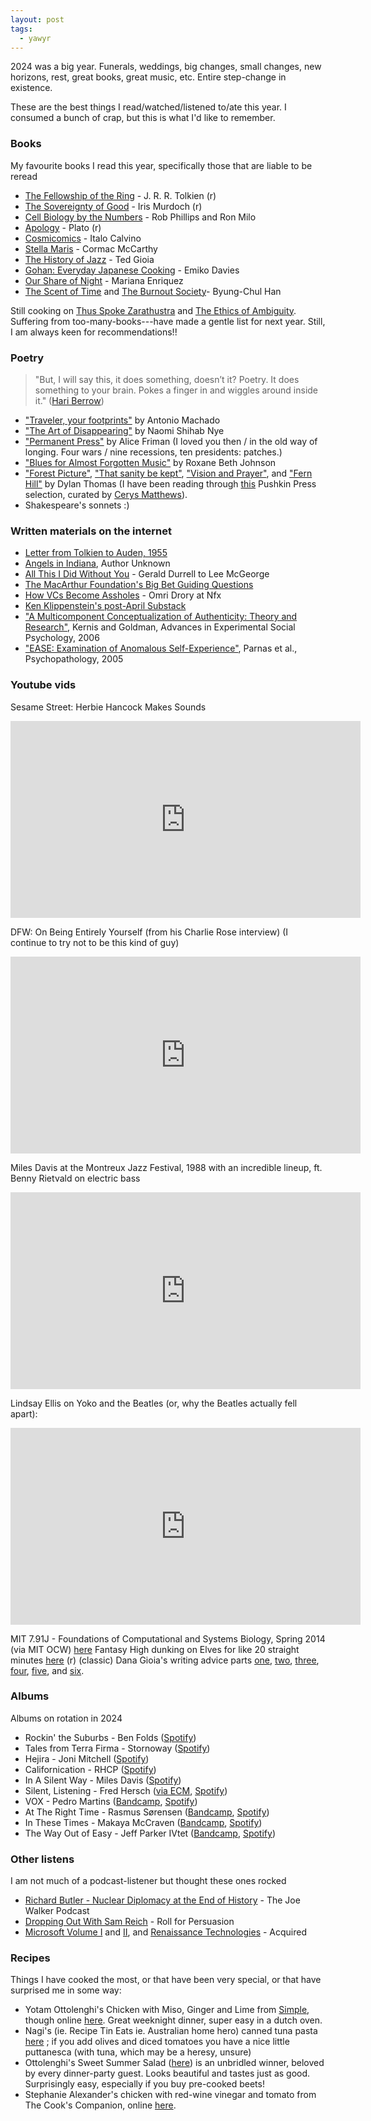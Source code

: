 ```yaml
---
layout: post
tags:
  - yawyr
---
```

2024 was a big year. Funerals, weddings, big changes, small changes, new horizons, rest, great books, great music, etc. Entire step-change in existence. 

These are the best things I read/watched/listened to/ate this year. I consumed a bunch of crap, but this is what I'd like to remember.
### Books
My favourite books I read this year, specifically those that are liable to be reread
- [The Fellowship of the Ring](https://bookshop.org/p/books/the-fellowship-of-the-ring-the-lord-of-the-rings-part-one-j-r-r-tolkien/16648293?ean=9780547928210) - J. R. R. Tolkien (r)
- [The Sovereignty of Good](https://bookshop.org/p/books/the-sovereignty-of-good-iris-murdoch/8162328?ean=9780415253994) - Iris Murdoch (r)
- [Cell Biology by the Numbers](https://www.taylorfrancis.com/books/mono/10.1201/9780429258770/cell-biology-numbers-ron-milo-rob-phillips) - Rob Phillips and Ron Milo
- [Apology](https://www.gutenberg.org/ebooks/13726) - Plato (r)
- [Cosmicomics](https://irenebrination.typepad.com/files/calvino-italo-cosmicomics.pdf) - Italo Calvino
- [Stella Maris](https://bookshop.org/p/books/stella-maris-cormac-mccarthy/18275645?ean=9780307389107) - Cormac McCarthy
- [The History of Jazz](https://bookshop.org/p/books/the-history-of-jazz-ted-gioia/14942572?ean=9780190087210) - Ted Gioia
- [Gohan: Everyday Japanese Cooking](https://bookshop.org/p/books/gohan-everyday-japanese-cooking-memories-and-stories-from-my-family-s-kitchen-emiko-davies/19911905?ean=9781922754523) - Emiko Davies
- [Our Share of Night](https://bookshop.org/p/books/our-share-of-night-mariana-enriquez/18486460?ean=9780451495150) - Mariana Enriquez
- [The Scent of Time](https://www.transcript-verlag.de/shopMedia/service_media/transcript/rights/1157_sample_translation_scentoftime.pdf) and [The Burnout Society](https://www.sup.org/books/theory-and-philosophy/burnout-society)- Byung-Chul Han

Still cooking on [Thus Spoke Zarathustra](https://www.gutenberg.org/files/1998/1998-h/1998-h.htm) and [The Ethics of Ambiguity](https://www.marxists.org/reference/subject/ethics/de-beauvoir/ambiguity/index.htm). Suffering from too-many-books---have made a gentle list for next year. Still, I am always keen for recommendations!!
### Poetry
> "But, I will say this, it does something, doesn’t it? Poetry. It does something to your brain. Pokes a finger in and wiggles around inside it." ([Hari Berrow](https://hariberrow.substack.com/p/hi-im-hari-i-read-a-poem-and-now))

- ["Traveler, your footprints"](https://www.poetryfoundation.org/poems/58815/traveler-your-footprints) by Antonio Machado
- ["The Art of Disappearing"](https://anthonywilsonpoetry.com/2014/07/22/lifesaving-poems-naomi-shihab-nyes-the-art-of-disappearing/) by Naomi Shihab Nye
- ["Permanent Press"](https://www.poetryfoundation.org/poetrymagazine/browse?volume=185&issue=5&page=17) by Alice Friman (I loved you then / in the old way of longing. Four wars / nine recessions, ten presidents: patches.)
- ["Blues for Almost Forgotten Music"](https://www.poetryfoundation.org/poems/54418/blues-for-almost-forgotten-music) by Roxane Beth Johnson
- ["Forest Picture"](https://voetica.com/poem/7044), ["That sanity be kept"](https://ramblingatthebridgehead.wordpress.com/2021/07/11/that-sanity-be-kept-by-dylan-thomas/), ["Vision and Prayer"](https://voetica.com/poem/5555), and ["Fern Hill"](https://voetica.com/poem/5555) by Dylan Thomas (I have been reading through [this](https://pushkinpress.com/book/out-of-chaos-comes-bliss/) Pushkin Press selection, curated by [Cerys Matthews](https://cerysmatthews.co.uk/)).
- Shakespeare's sonnets :)
### Written materials on the internet
- [Letter from Tolkien to Auden, 1955](https://www.tolkienestate.com/letters/letter-to-the-poet-w-h-auden-7-jun-1955/)
- [Angels in Indiana](http://www.inspirationpeak.com/cgi-bin/stories.cgi?record=119), Author Unknown
- [All This I Did Without You](https://www.bingqiangao.com/poetry/all-this-i-did-without-you) - Gerald Durrell to Lee McGeorge
- [The MacArthur Foundation's Big Bet Guiding Questions](https://www.macfound.org/programs/bigbets/guiding-questions)
- [How VCs Become Assholes](https://www.nfx.com/post/how-vcs-become-assholes) - Omri Drory at Nfx
- [Ken Klippenstein's post-April Substack](https://www.kenklippenstein.com/)
- ["A Multicomponent Conceptualization of Authenticity: Theory and Research"](https://depts.washington.edu/uwcssc/sites/default/files/hw00/d40/uwcssc/sites/default/files/The%20Authenticity%20Inventory.pdf), Kernis and Goldman, Advances in Experimental Social Psychology, 2006
- ["EASE: Examination of Anomalous Self-Experience"](https://www.vestreviken.no/siteassets/documents/Helsefaglig/Selvforstyrrelser/Original-avhandling-om-EASE---Engelsk.pdf), Parnas et al., Psychopathology, 2005
### Youtube vids
Sesame Street: Herbie Hancock Makes Sounds
<iframe width="560" height="315" src="https://www.youtube.com/embed/oKoisNv1ftw?si=oupEoGMbTUYreNXt" title="YouTube video player" frameborder="0" allow="accelerometer; autoplay; clipboard-write; encrypted-media; gyroscope; picture-in-picture; web-share" referrerpolicy="strict-origin-when-cross-origin" allowfullscreen></iframe>

DFW: On Being Entirely Yourself (from his Charlie Rose interview) (I continue to try not to be this kind of guy)
<iframe width="560" height="315" src="https://www.youtube.com/embed/YRVNTtyqmQA?si=rtiAFwoIyYN4aCWI" title="YouTube video player" frameborder="0" allow="accelerometer; autoplay; clipboard-write; encrypted-media; gyroscope; picture-in-picture; web-share" referrerpolicy="strict-origin-when-cross-origin" allowfullscreen></iframe>

Miles Davis at the Montreux Jazz Festival, 1988 with an incredible lineup, ft. Benny Rietvald on electric bass
<iframe width="560" height="315" src="https://www.youtube.com/embed/WmIn_IfJh90?si=_1yTP1rsGDcwJBqV" title="YouTube video player" frameborder="0" allow="accelerometer; autoplay; clipboard-write; encrypted-media; gyroscope; picture-in-picture; web-share" referrerpolicy="strict-origin-when-cross-origin" allowfullscreen></iframe>

Lindsay Ellis on Yoko and the Beatles (or, why the Beatles actually fell apart):
<iframe width="560" height="315" src="https://www.youtube.com/embed/SMOABV_zgrk?si=u0-tGwUbY8Ce5gUm" title="YouTube video player" frameborder="0" allow="accelerometer; autoplay; clipboard-write; encrypted-media; gyroscope; picture-in-picture; web-share" referrerpolicy="strict-origin-when-cross-origin" allowfullscreen></iframe>

MIT 7.91J - Foundations of Computational and Systems Biology, Spring 2014 (via MIT OCW) [here](https://www.youtube.com/watch?v=lJzybEXmIj0&list=PLUl4u3cNGP63uK-oWiLgO7LLJV6ZCWXac)
Fantasy High dunking on Elves for like 20 straight minutes [here](https://youtu.be/4QXtxa48WGk?si=-SQGXMC6q5grka_h) (r) (classic)
Dana Gioia's writing advice parts [one](https://youtu.be/apxY9yKfk5E?si=2WT_RVrNJAQJFwG1), [two](https://youtu.be/1yVCGenrxNo?si=vmmwVc6scicjexyf), [three](https://youtu.be/xdENvS4YZvE?si=mopGVwQ5k_NAgxTb), [four](https://youtu.be/nR7ZNvbwkXo?si=TP3f5l-IkX5BixFO), [five](https://youtu.be/fpqZxROLk8k?si=mKdSnKcs9I9MA9Un), and [six](https://youtu.be/WvIKZHYkBlo?si=sE1fiVHkrEOOj_u1).
### Albums
Albums on rotation in 2024
- Rockin' the Suburbs - Ben Folds ([Spotify](https://open.spotify.com/album/2dBujXNmYf1xnNqVvmtezB?si=QyKt0V45SzC-oHfXFJE2uQ))
- Tales from Terra Firma - Stornoway ([Spotify](https://open.spotify.com/album/1kuZ3asY6rhdOppRNZpDkY?si=lMqbfxY6SgeUU3gMjdrKCQ))
- Hejira - Joni Mitchell ([Spotify](https://open.spotify.com/album/3Z0qQc09rmk4JYtIaxEx2J?si=clyRrukeTm25xmOaoGcImg))
- Californication - RHCP ([Spotify](https://open.spotify.com/album/0fLhefnjlIV3pGNF9Wo8CD?si=gykB3Xz7Tt6_9NmFM0QAQQ))
- In A Silent Way - Miles Davis ([Spotify](https://open.spotify.com/album/0Hs3BomCdwIWRhgT57x22T?si=1MeskrJhSdSbCQ6sxpPuhw))
- Silent, Listening - Fred Hersch ([via ECM](https://ecmrecords.com/product/silent-listening-fred-hersch/), [Spotify](https://open.spotify.com/album/2taHEQu3SSkLko0gGWTjkS?si=sG6FKmtrTTGHblZD8O-woA))
- VOX - Pedro Martins ([Bandcamp](https://pedromartins93.bandcamp.com/album/vox), [Spotify](https://open.spotify.com/album/1fc7rQvyEwvZ067lqmZyxa?si=PW6HtQ0qTUyGvHkxITo7jg))
- At The Right Time - Rasmus Sørensen ([Bandcamp](https://rasmussorensen.bandcamp.com/album/at-the-right-time), [Spotify](https://open.spotify.com/album/22KHGvZnXNVv4O0npI3SrJ?si=HPfy6TESRiqQGC5_omygkA))
- In These Times - Makaya McCraven ([Bandcamp](https://intlanthem.bandcamp.com/album/in-these-times), [Spotify](https://open.spotify.com/album/6OPYeQwXhmkcaSuh6fUTXA?si=8Iq9k1r2QYGNpWaQPiPXvw))
- The Way Out of Easy - Jeff Parker IVtet ([Bandcamp](https://intlanthem.bandcamp.com/album/the-way-out-of-easy), [Spotify](https://open.spotify.com/album/3tt6MJP7miMmlagnTHZEyq?si=QhR2s6HYRvOzR-S49csaLA))
### Other listens
I am not much of a podcast-listener but thought these ones rocked
- [Richard Butler - Nuclear Diplomacy at the End of History](https://josephnoelwalker.com/richard-butler-160/) - The Joe Walker Podcast
- [Dropping Out With Sam Reich](https://www.youtube.com/watch?v=jjw-zjLOXDI) - Roll for Persuasion
- [Microsoft Volume I](https://www.acquired.fm/episodes/microsoft) and [II](https://www.acquired.fm/episodes/microsoft-volume-ii), and [Renaissance Technologies](https://www.acquired.fm/episodes/renaissance-technologies) - Acquired
### Recipes
Things I have cooked the most, or that have been very special, or that have surprised me in some way:
- Yotam Ottolenghi's Chicken with Miso, Ginger and Lime from [Simple](https://bookshop.org/p/books/ottolenghi-simple-a-cookbook-yotam-ottolenghi/12838994?ean=9781607749165), though online [here](https://nothingbutonions.com/2020/05/chicken-with-miso-ginger-and-lime/). Great weeknight dinner, super easy in a dutch oven.
- Nagi's (ie. Recipe Tin Eats ie. Australian home hero) canned tuna pasta [here](https://www.recipetineats.com/canned-tuna-pasta/) ; if you add olives and diced tomatoes you have a nice little puttanesca (with tuna, which may be a heresy, unsure)
- Ottolenghi's Sweet Summer Salad ([here](https://ottolenghi.co.uk/pages/recipes/sweet-summer-salad)) is an unbridled winner, beloved by every dinner-party guest. Looks beautiful and tastes just as good. Surprisingly easy, especially if you buy pre-cooked beets!
- Stephanie Alexander's chicken with red-wine vinegar and tomato from The Cook's Companion, online [here](https://www.stephaniealexander.com.au/what-to-cook/recipes/chicken-casserole-red-wine-vinegar-tomato/).